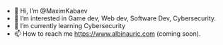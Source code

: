 - 👋 Hi, I’m @MaximKabaev
- 👀 I’m interested in Game dev, Web dev, Software Dev, Cybersecurity.
- 🌱 I’m currently learning Cybersecurity
- 📫 How to reach me https://www.albinauric.com (coming soon).

<!---
MaximKabaev/MaximKabaev is a ✨ special ✨ repository because its `README.md` (this file) appears on your GitHub profile.
You can click the Preview link to take a look at your changes.
--->
